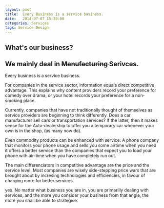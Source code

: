 ```yaml
---
layout: post
title:  Every Business is a service business.
date:   2014-07-07 15:30:00
categories: Services
tags: Service Design
---
```


What's our business? 
------------

We mainly deal in  <del> Manufacturing </del> **Serivces.**
------------
Every business is a service business. 

For companies in the service sector, information equals direct competitive advantage. This explains why content providers record your preference for comedy over drama, or your hotel records your preference for a non-smoking place.

Currently, companies that have not traditionally thought of themselves as service providers are beginning to think differently. Does a car manufacturer sell cars or transportation services? If the latter, then it makes sense for the Auto-dealership to offer you a temporary car whenever your own is in the shop, (as many now do).

Even commodity products can be enhanced with service. A phone company that monitors your phone usage and sells you some airtime when you need it offers a better service than the companies that expect you to load your phone with air-time when you have completely run out.

The main differenciators in competitive advantage are the price and the service level. Most companies are wisely side-stepping price wars that are brought about by incresing technologies and efficiencies, in favour of charging more for better services.

yes. No matter what business you are in, you are primarilly dealing with services, and the more you consider your business from that angle, the more you shall be able to strategise.